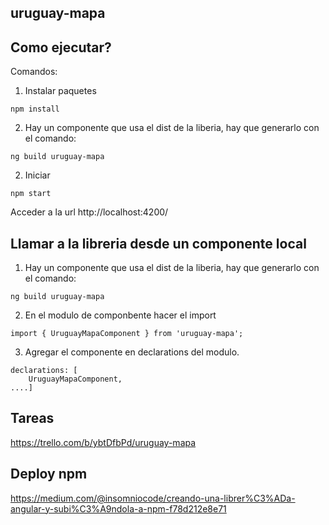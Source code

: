 uruguay-mapa
---------
## Como ejecutar?
Comandos:
1. Instalar paquetes
```
npm install
```
2. Hay un componente que usa el dist de la liberia, hay que generarlo con el comando:
```
ng build uruguay-mapa

```
2. Iniciar
```
npm start
```

Acceder a la url http://localhost:4200/

## Llamar a la libreria desde un componente local
1. Hay un componente que usa el dist de la liberia, hay que generarlo con el comando:
```
ng build uruguay-mapa
```

2. En el modulo de componbente hacer el import
```
import { UruguayMapaComponent } from 'uruguay-mapa';
```

3. Agregar el componente en declarations del modulo.
```
declarations: [
    UruguayMapaComponent,
....]
```

##  Tareas
https://trello.com/b/ybtDfbPd/uruguay-mapa

## Deploy npm
https://medium.com/@insomniocode/creando-una-librer%C3%ADa-angular-y-subi%C3%A9ndola-a-npm-f78d212e8e71
